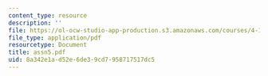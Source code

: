 ```yaml
---
content_type: resource
description: ''
file: https://ol-ocw-studio-app-production.s3.amazonaws.com/courses/4-131-architectural-design-level-ii-material-essence-the-glass-house-fall-2003/8a342e1ad52e6de39cd7958717517dc5_assn5.pdf
file_type: application/pdf
resourcetype: Document
title: assn5.pdf
uid: 8a342e1a-d52e-6de3-9cd7-958717517dc5
---
```

